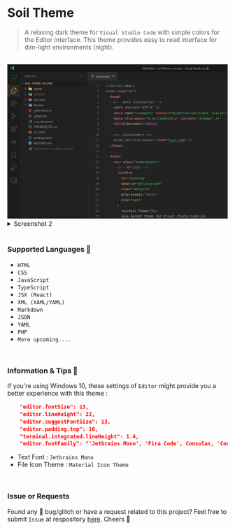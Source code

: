 # Soil Theme

> A relaxing dark theme for `Visual Studio Code` with simple colors for the Editor Interface.
> This theme provides easy to read interface for dim-light environments (night).

<br />

<img src="assets/scr1.png" />

<br />

<details>
  <summary>Screenshot 2</summary>
  <br />
  <img src="assets/scr2.png" />
</details>

<br />

### Supported Languages 🎉

- `HTML`
- `CSS`
- `JavaScript`
- `TypeScript`
- `JSX (React)`
- `XML (XAML/YAML)`
- `Markdown`
- `JSON`
- `YAML`
- `PHP`
- `More upcoming....`

<br>

### Information & Tips 📌

If you're using Windows 10, these settings of `Editor` might provide you a better experience with this theme :

```json
    "editor.fontSize": 13,
    "editor.lineHeight": 22,
    "editor.suggestFontSize": 13,
    "editor.padding.top": 10,
    "terminal.integrated.lineHeight": 1.4,
    "editor.fontFamily": "'Jetbrains Mono', 'Fira Code', Consolas, 'Courier New', monospace",
```

- Text Font : `Jetbrains Mono`
- File Icon Theme : `Material Icon Theme`

<br />

### Issue or Requests

Found any 🐛 bug/glitch or have a request related to this project? Feel free to submit `Issue` at respository <a href="https://github.com/codesbiome/soil-theme-vscode/issues">here</a>.
Cheers 🍻
